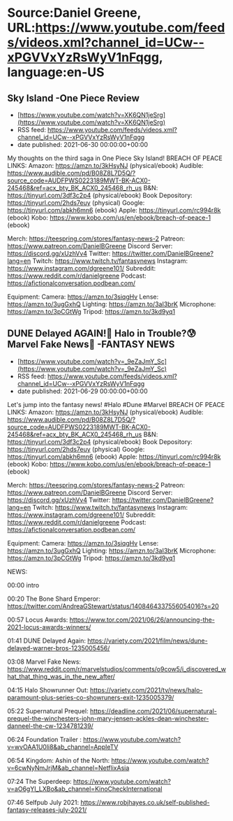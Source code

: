 # Source:Daniel Greene, URL:https://www.youtube.com/feeds/videos.xml?channel_id=UCw--xPGVVxYzRsWyV1nFqgg, language:en-US

## Sky Island -One Piece Review
 - [https://www.youtube.com/watch?v=XK6QN1jeSrg](https://www.youtube.com/watch?v=XK6QN1jeSrg)
 - RSS feed: https://www.youtube.com/feeds/videos.xml?channel_id=UCw--xPGVVxYzRsWyV1nFqgg
 - date published: 2021-06-30 00:00:00+00:00

My thoughts on the third saga in One Piece Sky Island! 
BREACH OF PEACE LINKS: 
Amazon: https://amzn.to/3kHsyNJ (physical/ebook)
Audible: https://www.audible.com/pd/B08Z8L7D5Q/?source_code=AUDFPWS0223189MWT-BK-ACX0-245468&ref=acx_bty_BK_ACX0_245468_rh_us
B&N: https://tinyurl.com/3df3c2p4 (physical/ebook)
Book Depository: https://tinyurl.com/2hds7euy (physical)
Google: https://tinyurl.com/abkh6mn6 (ebook)
Apple: https://tinyurl.com/rc994r8k (ebook)
Kobo: https://www.kobo.com/us/en/ebook/breach-of-peace-1 (ebook)

Merch: https://teespring.com/stores/fantasy-news-2
Patreon: https://www.patreon.com/DanielBGreene
Discord Server: https://discord.gg/xUzhVv4
Twitter: https://twitter.com/DanielBGreene?lang=en
Twitch: https://www.twitch.tv/fantasynews
Instagram: https://www.instagram.com/dgreene101/
Subreddit: https://www.reddit.com/r/danielgreene 
Podcast: https://afictionalconversation.podbean.com/

Equipment: 
Camera: https://amzn.to/3siqgHv 
Lense: https://amzn.to/3ugGxhQ 
Lighting: https://amzn.to/3aI3brK 
Microphone: https://amzn.to/3pCGtWg 
Tripod: https://amzn.to/3kd9yq1

## DUNE Delayed AGAIN!🚫 Halo in Trouble?😰 Marvel Fake News🧨 -FANTASY NEWS
 - [https://www.youtube.com/watch?v=_9eZaJmY_Sc](https://www.youtube.com/watch?v=_9eZaJmY_Sc)
 - RSS feed: https://www.youtube.com/feeds/videos.xml?channel_id=UCw--xPGVVxYzRsWyV1nFqgg
 - date published: 2021-06-29 00:00:00+00:00

Let's jump into the fantasy news! 
#Halo #Dune #Marvel
BREACH OF PEACE LINKS: 
Amazon: https://amzn.to/3kHsyNJ (physical/ebook)
Audible: https://www.audible.com/pd/B08Z8L7D5Q/?source_code=AUDFPWS0223189MWT-BK-ACX0-245468&ref=acx_bty_BK_ACX0_245468_rh_us
B&N: https://tinyurl.com/3df3c2p4 (physical/ebook)
Book Depository: https://tinyurl.com/2hds7euy (physical)
Google: https://tinyurl.com/abkh6mn6 (ebook)
Apple: https://tinyurl.com/rc994r8k (ebook)
Kobo: https://www.kobo.com/us/en/ebook/breach-of-peace-1 (ebook)

Merch: https://teespring.com/stores/fantasy-news-2
Patreon: https://www.patreon.com/DanielBGreene
Discord Server: https://discord.gg/xUzhVv4
Twitter: https://twitter.com/DanielBGreene?lang=en
Twitch: https://www.twitch.tv/fantasynews
Instagram: https://www.instagram.com/dgreene101/
Subreddit: https://www.reddit.com/r/danielgreene 
Podcast: https://afictionalconversation.podbean.com/

Equipment: 
Camera: https://amzn.to/3siqgHv 
Lense: https://amzn.to/3ugGxhQ 
Lighting: https://amzn.to/3aI3brK 
Microphone: https://amzn.to/3pCGtWg 
Tripod: https://amzn.to/3kd9yq1 

NEWS: 

00:00 intro

00:20 The Bone Shard Emperor: https://twitter.com/AndreaGStewart/status/1408464337556054016?s=20 

00:57 Locus Awards: https://www.tor.com/2021/06/26/announcing-the-2021-locus-awards-winners/ 

01:41 DUNE Delayed Again: https://variety.com/2021/film/news/dune-delayed-warner-bros-1235005456/ 

03:08 Marvel Fake News: https://www.reddit.com/r/marvelstudios/comments/o9cow5/i_discovered_what_that_thing_was_in_the_new_after/ 

04:15 Halo Showrunner Out: https://variety.com/2021/tv/news/halo-paramount-plus-series-co-showruners-exit-1235005379/ 

05:22 Supernatural Prequel: https://deadline.com/2021/06/supernatural-prequel-the-winchesters-john-mary-jensen-ackles-dean-winchester-danneel-the-cw-1234781239/ 

06:24 Foundation Trailer : https://www.youtube.com/watch?v=wvOAA1U0li8&ab_channel=AppleTV 

06:54 Kingdom: Ashin of the North: https://www.youtube.com/watch?v=6cwNyNmJrjM&ab_channel=NetflixAsia  

07:24 The Superdeep: https://www.youtube.com/watch?v=aO6gYI_LXBo&ab_channel=KinoCheckInternational 

07:46 Selfpub July 2021: https://www.robjhayes.co.uk/self-published-fantasy-releases-july-2021/

